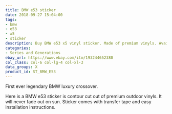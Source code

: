 ```yaml
---
title: BMW e53 sticker
date: 2018-09-27 15:04:00
tags:
- bmw
- e53
- x5
- sticker
description: Buy BMW e53 x5 vinyl sticker. Made of premium vinyls. Available in different colors.
categories:
- Series and Generations
ebay_url: https://www.ebay.com/itm/193244652380
col_class: col-6 col-lg-4 col-xl-3
data_groups: X
product_id: ST_BMW_E53
---
```


First ever legendary BMW luxury crossover.

<!-- more -->
<!-- {% asset_img content-image bmw-e53-window-sticker-decal.jpg 'BMW e53 vinyl sport drift stance sticker"BMW e53 vinyl sport drift stance sticker"' %} -->

Here is a BMW e53 sticker is contour cut out of premium outdoor vinyls. It will never fade out on sun. Sticker comes with transfer tape and easy installation instructions. 
